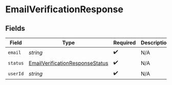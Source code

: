 # EmailVerificationResponse


## Fields

| Field                                                                                     | Type                                                                                      | Required                                                                                  | Description                                                                               |
| ----------------------------------------------------------------------------------------- | ----------------------------------------------------------------------------------------- | ----------------------------------------------------------------------------------------- | ----------------------------------------------------------------------------------------- |
| `email`                                                                                   | *string*                                                                                  | :heavy_check_mark:                                                                        | N/A                                                                                       |
| `status`                                                                                  | [EmailVerificationResponseStatus](../../models/shared/emailverificationresponsestatus.md) | :heavy_check_mark:                                                                        | N/A                                                                                       |
| `userId`                                                                                  | *string*                                                                                  | :heavy_check_mark:                                                                        | N/A                                                                                       |